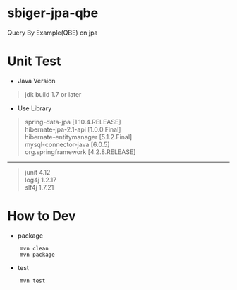 # sbiger-jpa-qbe
Query By Example(QBE) on jpa

# Unit Test
* Java Version
> jdk build 1.7 or later

* Use Library
> spring-data-jpa           [1.10.4.RELEASE]  
> hibernate-jpa-2.1-api     [1.0.0.Final]  
> hibernate-entitymanager   [5.1.2.Final]  
> mysql-connector-java      [6.0.5]  
> org.springframework       [4.2.8.RELEASE]  
***
> junit 4.12  
> log4j 1.2.17  
> slf4j 1.7.21  

# How to Dev
* package
```
    mvn clean
    mvn package
```

* test
```
    mvn test
```

